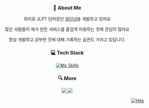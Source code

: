 <div align=center>

###  🤭 About Me
취미로 JLPT 단어장인 [일단냥](https://ajar-feather-99d.notion.site/06ddbca4875e4379a535b772eabb0e1b)을 개발하고 있어요

많은 사람들이 제가 만든 서비스를 즐겁게 이용하는 것에 관심이 많아요

항상 개발하고 공부한 것에 대해 기록하는 습관도 가지고 있답니다.



###  💻 Tech Stack

[![My Skills](https://skillicons.dev/icons?i=js,ts,react,nextjs,firebase)](https://skillicons.dev)
  
###  🔍 More
 
<a href="https://clear-index-f4b.notion.site/8440e979948f42d092389024cf41e33d" target="_blank"><img src="https://img.shields.io/badge/Portfolio-7d5fff?style=for-the-badge&logo=Notion&logoColor=white"/>
<a href="https://velog.io/@psb7391/" target="_blank"><img src="https://img.shields.io/badge/Blog-32ff7e?style=for-the-badge&logo=Apache&logoColor=black"/>
        

</div>
<div align=right>

[![Hits](https://hits.seeyoufarm.com/api/count/incr/badge.svg?url=https%3A%2F%2Fgithub.com%2FSiby1lA&count_bg=%2379C83D&title_bg=%23555555&icon=&icon_color=%23E7E7E7&title=hits&edge_flat=false)](https://hits.seeyoufarm.com)

</div>
